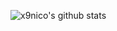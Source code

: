 ![x9nico's github stats](https://github-readme-stats.vercel.app/api?username=x9nico&show_icons=true&theme=highcontrast&locale=fr)
